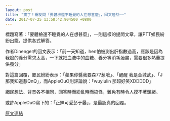 ```yaml
---
layout: post
title: "瘋了！網友問「要體檢還不睡覺的人在想甚麼」，回文居然⋯⋯"
date: 2017-07-25 13:58:42.904500 +0800
---
```


標題寫著：「要體檢還不睡覺的人在想甚麼」，一則這樣的提問文章，讓PTT鄉民紛紛出籠，提供各式解答。

作者Dinenger的回文表示：「前一天知道，hen怕被測出肝指數過高，應該是因為我臉的養分需求太高，一下就把血液中的血糖、養分等消耗殆盡，需要很多熱量提供養分」

對這篇回覆，鄉民紛紛表示：「蘋果你醬我要森77惹哦」、「醒醒 我是金城武」、「J那我知道惹QnQ」，而AppleOuO則評論說：「wuyiulin 那超好笑XDDDDD」

網民想法、背景各不相同，回答時而紛亂時而搞怪，難免有時令人摸不著頭緒。

或許AppleOuO寫下的：「正妹可愛彭于晏」，是最認真的回覆。

<a href = "https://www.ptt.cc/bbs/Gossiping/M.1500928202.A.D29.html">原文連結</a>

